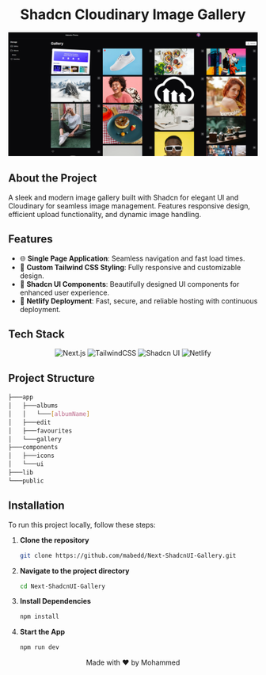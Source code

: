 # <div align="center">Shadcn Cloudinary Image Gallery</div>
<img src="public/Readme_Banner.png" />

## About the Project

A sleek and modern image gallery built with Shadcn for elegant UI and Cloudinary for seamless image management. Features responsive design, efficient upload functionality, and dynamic image handling.

## Features

- 🌐 **Single Page Application**: Seamless navigation and fast load times.
- 🎨 **Custom Tailwind CSS Styling**: Fully responsive and customizable design.
- 🧩 **Shadcn UI Components**: Beautifully designed UI components for enhanced user experience.
- 🚀 **Netlify Deployment**: Fast, secure, and reliable hosting with continuous deployment.

## Tech Stack

<div align="center">
  
![Next.js](https://img.shields.io/badge/Next.js-black?style=for-the-badge&logo=next.js&logoColor=white)
![TailwindCSS](https://img.shields.io/badge/tailwindcss-%2338B2AC.svg?style=for-the-badge&logo=tailwind-css&logoColor=white)
![Shadcn UI](https://img.shields.io/badge/Shadcn%20UI-4B32C3?style=for-the-badge&logo=ui&logoColor=white)
![Netlify](https://img.shields.io/badge/Netlify-%2300C7B7.svg?style=for-the-badge&logo=netlify&logoColor=white)

</div>

## Project Structure
```bash
├───app
│   ├───albums
│   │   └───[albumName]
│   ├───edit
│   ├───favourites
│   └───gallery
├───components
│   ├───icons
│   └───ui
├───lib
└───public
```

## Installation

To run this project locally, follow these steps:

1. **Clone the repository**
   ```bash
   git clone https://github.com/mabedd/Next-ShadcnUI-Gallery.git

2. **Navigate to the project directory**
   ```bash
   cd Next-ShadcnUI-Gallery

3. **Install Dependencies**
   ```bash
   npm install

4. **Start the App**
   ```bash
   npm run dev

<div align="center">
  <p>Made with ❤️ by Mohammed</p>
</div>
